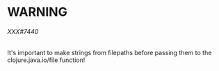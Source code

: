
# WARNING

###### XXX#7440

It's important to make strings from filepaths before passing them to the clojure.java.io/file function!
